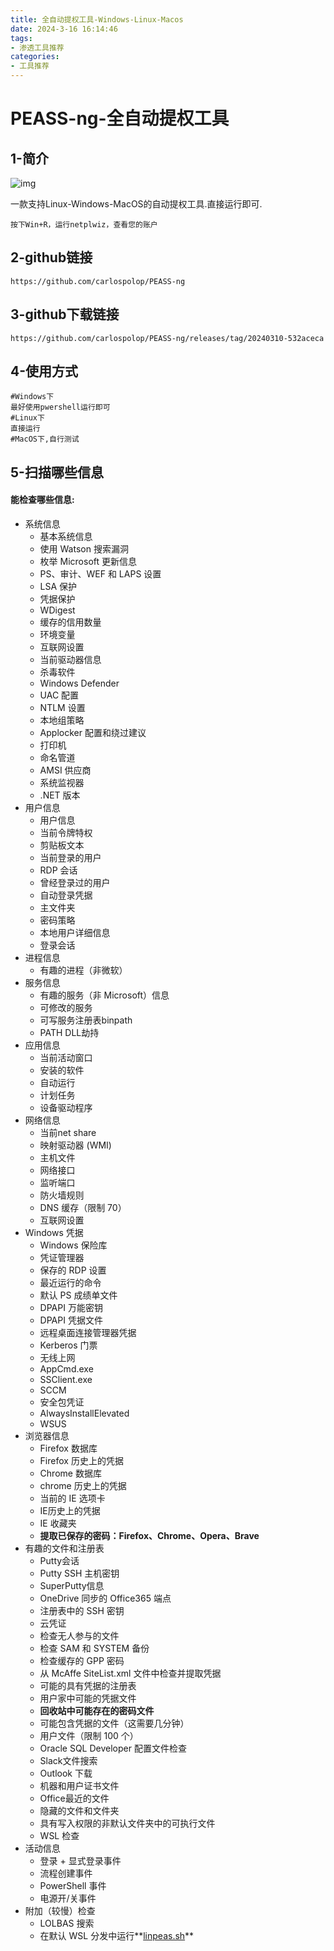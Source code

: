 ```yaml
---
title: 全自动提权工具-Windows-Linux-Macos
date: 2024-3-16 16:14:46
tags:
- 渗透工具推荐
categories:
- 工具推荐
---
```




# PEASS-ng-全自动提权工具

## 	1-简介

![img](https://pic.imgdb.cn/item/65f565eb9f345e8d03b55cf4.png)

一款支持Linux-Windows-MacOS的自动提权工具.直接运行即可.

```
按下Win+R，运行netplwiz，查看您的账户
```



## 	2-github链接

```
https://github.com/carlospolop/PEASS-ng
```



## 	3-github下载链接

```
https://github.com/carlospolop/PEASS-ng/releases/tag/20240310-532aceca
```

## 	4-使用方式

```
#Windows下
最好使用pwershell运行即可
#Linux下
直接运行
#MacOS下,自行测试
```

## 	5-扫描哪些信息

#### 能检查哪些信息:

- 系统信息
  - 基本系统信息
  - 使用 Watson 搜索漏洞
  - 枚举 Microsoft 更新信息
  - PS、审计、WEF 和 LAPS 设置
  - LSA 保护
  - 凭据保护
  - WDigest
  - 缓存的信用数量
  - 环境变量
  - 互联网设置
  - 当前驱动器信息
  - 杀毒软件
  - Windows Defender
  - UAC 配置
  - NTLM 设置
  - 本地组策略
  - Applocker 配置和绕过建议
  - 打印机
  - 命名管道
  - AMSI 供应商
  - 系统监视器
  - .NET 版本
- 用户信息
  - 用户信息
  - 当前令牌特权
  - 剪贴板文本
  - 当前登录的用户
  - RDP 会话
  - 曾经登录过的用户
  - 自动登录凭据
  - 主文件夹
  - 密码策略
  - 本地用户详细信息
  - 登录会话
- 进程信息
  - 有趣的进程（非微软）
- 服务信息
  - 有趣的服务（非 Microsoft）信息
  - 可修改的服务
  - 可写服务注册表binpath
  - PATH DLL劫持
- 应用信息
  - 当前活动窗口
  - 安装的软件
  - 自动运行
  - 计划任务
  - 设备驱动程序
- 网络信息
  - 当前net share
  - 映射驱动器 (WMI)
  - 主机文件
  - 网络接口
  - 监听端口
  - 防火墙规则
  - DNS 缓存（限制 70）
  - 互联网设置
- Windows 凭据
  - Windows 保险库
  - 凭证管理器
  - 保存的 RDP 设置
  - 最近运行的命令
  - 默认 PS 成绩单文件
  - DPAPI 万能密钥
  - DPAPI 凭据文件
  - 远程桌面连接管理器凭据
  - Kerberos 门票
  - 无线上网
  - AppCmd.exe
  - SSClient.exe
  - SCCM
  - 安全包凭证
  - AlwaysInstallElevated
  - WSUS
- 浏览器信息
  - Firefox 数据库
  - Firefox 历史上的凭据
  - Chrome 数据库
  - chrome 历史上的凭据
  - 当前的 IE 选项卡
  - IE历史上的凭据
  - IE 收藏夹
  - **提取已保存的密码：Firefox、Chrome、Opera、Brave**
- 有趣的文件和注册表
  -  Putty会话
  - Putty SSH 主机密钥
  - SuperPutty信息
  - OneDrive 同步的 Office365 端点
  - 注册表中的 SSH 密钥
  - 云凭证
  - 检查无人参与的文件
  - 检查 SAM 和 SYSTEM 备份
  - 检查缓存的 GPP 密码
  - 从 McAffe SiteList.xml 文件中检查并提取凭据
  - 可能的具有凭据的注册表
  - 用户家中可能的凭据文件
  - **回收站中可能存在的密码文件**
  - 可能包含凭据的文件（这需要几分钟）
  - 用户文件（限制 100 个）
  - Oracle SQL Developer 配置文件检查
  - Slack文件搜索
  - Outlook 下载
  - 机器和用户证书文件
  - Office最近的文件
  - 隐藏的文件和文件夹
  - 具有写入权限的非默认文件夹中的可执行文件
  - WSL 检查
- 活动信息
  - 登录 + 显式登录事件
  - 流程创建事件
  - PowerShell 事件
  - 电源开/关事件
- 附加（较慢）检查
  - LOLBAS 搜索
  - 在默认 WSL 分发中运行**[linpeas.sh](https://raw.githubusercontent.com/carlospolop/privilege-escalation-awesome-scripts-suite/master/linPEAS/linpeas.sh)**